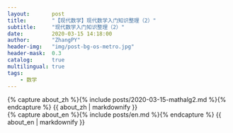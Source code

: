 ```yaml
---
layout:       post
title:        "【现代数学】现代数学入门知识整理（2）"
subtitle:     "现代数学入门知识整理（2）"
date:         2020-03-15 14:18:00
author:       "ZhangPY"
header-img:   "img/post-bg-os-metro.jpg"
header-mask:  0.3
catalog:      true
multilingual: true
tags:
    - 数学
---
```


<!-- Chinese Version -->
<div class="zh post-container">
    {% capture about_zh %}{% include posts/2020-03-15-mathalg2.md %}{% endcapture %}
    {{ about_zh | markdownify }}
</div>

<!-- English Version -->
<div class="en post-container">
    {% capture about_en %}{% include posts/en.md %}{% endcapture %}
    {{ about_en | markdownify }}
</div>
